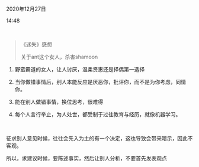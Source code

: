  

2020年12月27日

14:48

 

> 《迷失》感想
>
> 关于ant这个女人，杀害shamoon

1.  野蛮霸道的女人，让人讨厌，温柔贤惠还是择偶第一选择

2.  当你做错事情后，别人本能反应是厌恶你，批评你，而不是为你考虑，同情你。

3.  能在别人做错事情，换位思考，很难得

4.  每个人言行举止，为人处世，都受制于过往教育与经历，就像机器学习。

 

征求别人意见时候，往往会先入为主的有一个决定，这也导致会带来暗示，因此不客观。

所以，求建议时候，要陈述事实，然后让别人分析，不要首先发表观点
